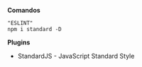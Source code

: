 **Comandos**
```
"ESLINT"
npm i standard -D
``` 

**Plugins**
 - StandardJS - JavaScript Standard Style